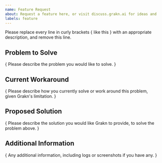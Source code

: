 ```yaml
---
name: Feature Request
about: Request a feature here, or visit discuss.grakn.ai for ideas and questions
labels: feature
---
```


Please replace every line in curly brackets { like this } with an appropriate description, and remove this line.

## Problem to Solve

{ Please describe the problem you would like to solve. }

## Current Workaround

{ Please describe how you currently solve or work around this problem, given Grakn's limitation. }

## Proposed Solution

{ Please describe the solution you would like Grakn to provide, to solve the problem above. }

## Additional Information

{ Any additional information, including logs or screenshots if you have any. }
